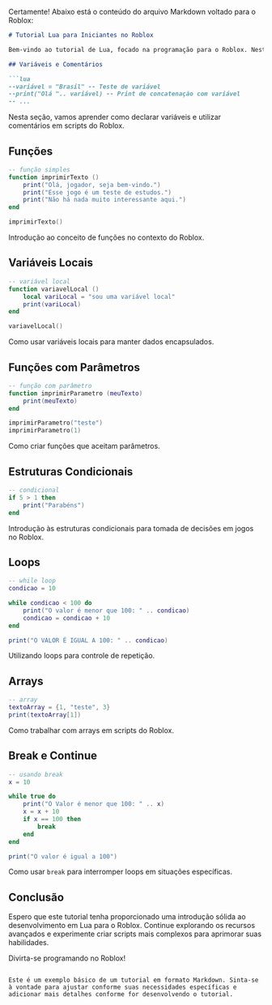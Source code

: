 Certamente! Abaixo está o conteúdo do arquivo Markdown voltado para o Roblox:

```markdown
# Tutorial Lua para Iniciantes no Roblox

Bem-vindo ao tutorial de Lua, focado na programação para o Roblox. Neste guia, vamos explorar os conceitos fundamentais para começar a criar scripts para jogos no Roblox usando a linguagem de programação Lua.

## Variáveis e Comentários

```lua
--variável = "Brasil" -- Teste de variável
--print("Olá ".. variável) -- Print de concatenação com variável
-- ...
```

Nesta seção, vamos aprender como declarar variáveis e utilizar comentários em scripts do Roblox.

## Funções

```lua
-- função simples
function imprimirTexto ()
    print("Olá, jogador, seja bem-vindo.")
    print("Esse jogo é um teste de estudos.")
    print("Não há nada muito interessante aqui.")
end

imprimirTexto()
```

Introdução ao conceito de funções no contexto do Roblox.

## Variáveis Locais

```lua
-- variável local
function variavelLocal ()
    local variLocal = "sou uma variável local"
    print(variLocal)
end

variavelLocal()
```

Como usar variáveis locais para manter dados encapsulados.

## Funções com Parâmetros

```lua
-- função com parâmetro
function imprimirParametro (meuTexto)
    print(meuTexto)
end

imprimirParametro("teste")
imprimirParametro(1)
```

Como criar funções que aceitam parâmetros.

## Estruturas Condicionais

```lua
-- condicional
if 5 > 1 then
    print("Parabéns")
end
```

Introdução às estruturas condicionais para tomada de decisões em jogos no Roblox.

## Loops

```lua
-- while loop
condicao = 10

while condicao < 100 do
    print("O valor é menor que 100: " .. condicao)
    condicao = condicao + 10
end

print("O VALOR É IGUAL A 100: " .. condicao)
```

Utilizando loops para controle de repetição.

## Arrays

```lua
-- array
textoArray = {1, "teste", 3}
print(textoArray[1])
```

Como trabalhar com arrays em scripts do Roblox.

## Break e Continue

```lua
-- usando break
x = 10

while true do
    print("O Valor é menor que 100: " .. x)
    x = x + 10
    if x == 100 then
        break
    end
end

print("O valor é igual a 100")
```

Como usar `break` para interromper loops em situações específicas.

## Conclusão

Espero que este tutorial tenha proporcionado uma introdução sólida ao desenvolvimento em Lua para o Roblox. Continue explorando os recursos avançados e experimente criar scripts mais complexos para aprimorar suas habilidades.

Divirta-se programando no Roblox!
```

Este é um exemplo básico de um tutorial em formato Markdown. Sinta-se à vontade para ajustar conforme suas necessidades específicas e adicionar mais detalhes conforme for desenvolvendo o tutorial.
